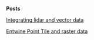 **Posts**

[Integrating lidar and vector data](statistics_in_vector_polygons.md)

[Entwine Point Tile and raster data](ept_and_rasters.md)
